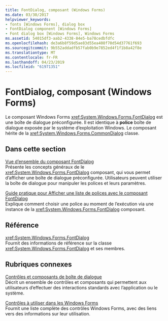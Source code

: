 ```yaml
---
title: FontDialog, composant (Windows Forms)
ms.date: 03/30/2017
helpviewer_keywords:
- fonts [Windows Forms], dialog box
- FontDialog component [Windows Forms]
- Font dialog box [Windows Forms], Windows Forms
ms.assetid: 54015df3-aab2-4338-84e5-ba78cedbfdfc
ms.openlocfilehash: de3a6b8f59d5ae83d55ea408f70d54d37761f693
ms.sourcegitcommit: 9b552addadfb57fab0b9e7852ed4f1f1b8a42f8e
ms.translationtype: MT
ms.contentlocale: fr-FR
ms.lasthandoff: 04/23/2019
ms.locfileid: "61971351"
---
```

# <a name="fontdialog-component-windows-forms"></a>FontDialog, composant (Windows Forms)
Le composant Windows Forms <xref:System.Windows.Forms.FontDialog>  est une boîte de dialogue préconfigurée. Il est identique à **police** boîte de dialogue exposée par le système d’exploitation Windows. Le composant hérite de la <xref:System.Windows.Forms.CommonDialog> classe.  
  
## <a name="in-this-section"></a>Dans cette section  
 [Vue d’ensemble du composant FontDialog](fontdialog-component-overview-windows-forms.md)  
 Présente les concepts généraux de le <xref:System.Windows.Forms.FontDialog> composant, qui vous permet d’afficher une boîte de dialogue préconfigurée. Utilisateurs peuvent utiliser la boîte de dialogue pour manipuler les polices et leurs paramètres.  
  
 [Guide pratique pour Afficher une liste de polices avec le composant FontDialog](how-to-show-a-font-list-with-the-fontdialog-component.md)  
 Explique comment choisir une police au moment de l’exécution via une instance de la <xref:System.Windows.Forms.FontDialog> composant.  
  
## <a name="reference"></a>Référence  
 <xref:System.Windows.Forms.FontDialog>  
 Fournit des informations de référence sur la classe <xref:System.Windows.Forms.FontDialog> et ses membres.  
  
## <a name="related-sections"></a>Rubriques connexes  
 [Contrôles et composants de boîte de dialogue](dialog-box-controls-and-components-windows-forms.md)  
 Décrit un ensemble de contrôles et composants qui permettent aux utilisateurs d’effectuer des interactions standards avec l’application ou le système.  
  
 [Contrôles à utiliser dans les Windows Forms](controls-to-use-on-windows-forms.md)  
 Fournit une liste complète des contrôles Windows Forms, avec des liens vers des informations sur leur utilisation.
